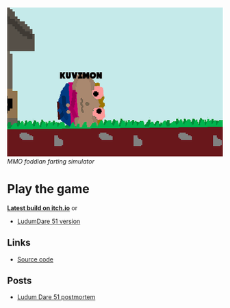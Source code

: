 ---
---

![img](farts.gif)
_MMO foddian farting simulator_

# Play the game

[**Latest build on itch.io**](https://kuviman.itch.io/beans-of-power) or

- [LudumDare 51 version](./play/jam/game.html)

## Links

- [Source code](https://github.com/kuviman/beans-of-power)

## Posts

- [Ludum Dare 51 postmortem](./original-story)
